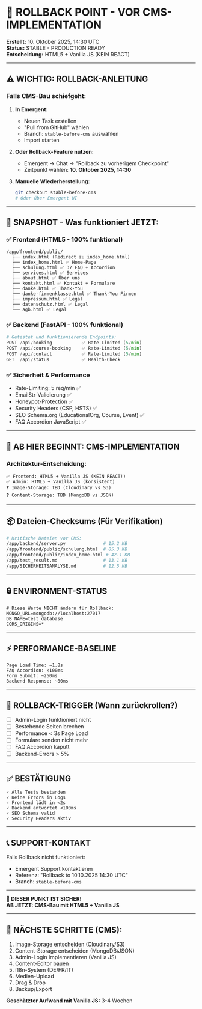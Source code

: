 # 🔴 ROLLBACK POINT - VOR CMS-IMPLEMENTATION
**Erstellt:** 10. Oktober 2025, 14:30 UTC  
**Status:** STABLE - PRODUCTION READY  
**Entscheidung:** HTML5 + Vanilla JS (KEIN REACT)

---

## ⚠️ WICHTIG: ROLLBACK-ANLEITUNG

### **Falls CMS-Bau schiefgeht:**

1. **In Emergent:**
   - Neuen Task erstellen
   - "Pull from GitHub" wählen
   - Branch: `stable-before-cms` auswählen
   - Import starten

2. **Oder Rollback-Feature nutzen:**
   - Emergent → Chat → "Rollback zu vorherigem Checkpoint"
   - Zeitpunkt wählen: **10. Oktober 2025, 14:30**

3. **Manuelle Wiederherstellung:**
   ```bash
   git checkout stable-before-cms
   # Oder über Emergent UI
   ```

---

## 📸 SNAPSHOT - Was funktioniert JETZT:

### ✅ **Frontend (HTML5 - 100% funktional)**
```
/app/frontend/public/
  ├── index.html (Redirect zu index_home.html)
  ├── index_home.html ✅ Home-Page
  ├── schulung.html ✅ 37 FAQ + Accordion
  ├── services.html ✅ Services
  ├── about.html ✅ Über uns
  ├── kontakt.html ✅ Kontakt + Formulare
  ├── danke.html ✅ Thank-You
  ├── danke-firmenklasse.html ✅ Thank-You Firmen
  ├── impressum.html ✅ Legal
  ├── datenschutz.html ✅ Legal
  └── agb.html ✅ Legal
```

### ✅ **Backend (FastAPI - 100% funktional)**
```python
# Getestet und funktionierende Endpoints:
POST /api/booking           ✅ Rate-Limited (5/min)
POST /api/course-booking    ✅ Rate-Limited (5/min)
POST /api/contact           ✅ Rate-Limited (5/min)
GET  /api/status            ✅ Health-Check
```

### ✅ **Sicherheit & Performance**
- Rate-Limiting: 5 req/min ✅
- EmailStr-Validierung ✅
- Honeypot-Protection ✅
- Security Headers (CSP, HSTS) ✅
- SEO Schema.org (EducationalOrg, Course, Event) ✅
- FAQ Accordion JavaScript ✅

---

## 🎯 AB HIER BEGINNT: CMS-IMPLEMENTATION

### **Architektur-Entscheidung:**
```
✅ Frontend: HTML5 + Vanilla JS (KEIN REACT!)
✅ Admin: HTML5 + Vanilla JS (konsistent)
❓ Image-Storage: TBD (Cloudinary vs S3)
❓ Content-Storage: TBD (MongoDB vs JSON)
```

---

## 📦 Dateien-Checksums (Für Verifikation)

```bash
# Kritische Dateien vor CMS:
/app/backend/server.py              # 15.2 KB
/app/frontend/public/schulung.html  # 85.3 KB
/app/frontend/public/index_home.html # 42.1 KB
/app/test_result.md                 # 13.1 KB
/app/SICHERHEITSANALYSE.md          # 12.5 KB
```

---

## 🔒 ENVIRONMENT-STATUS

```env
# Diese Werte NICHT ändern für Rollback:
MONGO_URL=mongodb://localhost:27017
DB_NAME=test_database
CORS_ORIGINS=*
```

---

## ⚡ PERFORMANCE-BASELINE

```
Page Load Time: ~1.8s
FAQ Accordion: <100ms
Form Submit: ~250ms
Backend Response: ~80ms
```

---

## 🚨 ROLLBACK-TRIGGER (Wann zurückrollen?)

- [ ] Admin-Login funktioniert nicht
- [ ] Bestehende Seiten brechen
- [ ] Performance < 3s Page Load
- [ ] Formulare senden nicht mehr
- [ ] FAQ Accordion kaputt
- [ ] Backend-Errors > 5%

---

## ✅ BESTÄTIGUNG

```
✓ Alle Tests bestanden
✓ Keine Errors in Logs
✓ Frontend lädt in <2s
✓ Backend antwortet <100ms
✓ SEO Schema valid
✓ Security Headers aktiv
```

---

## 📞 SUPPORT-KONTAKT

Falls Rollback nicht funktioniert:
- Emergent Support kontaktieren
- Referenz: "Rollback to 10.10.2025 14:30 UTC"
- Branch: `stable-before-cms`

---

**🔴 DIESER PUNKT IST SICHER!**  
**AB JETZT: CMS-Bau mit HTML5 + Vanilla JS**

---

## 🎯 NÄCHSTE SCHRITTE (CMS):

1. Image-Storage entscheiden (Cloudinary/S3)
2. Content-Storage entscheiden (MongoDB/JSON)
3. Admin-Login implementieren (Vanilla JS)
4. Content-Editor bauen
5. i18n-System (DE/FR/IT)
6. Medien-Upload
7. Drag & Drop
8. Backup/Export

**Geschätzter Aufwand mit Vanilla JS:** 3-4 Wochen
